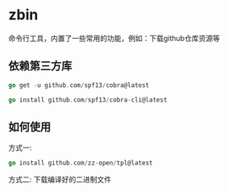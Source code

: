 # zbin
命令行工具，内置了一些常用的功能，例如：下载github仓库资源等

## 依赖第三方库
```go
go get -u github.com/spf13/cobra@latest

go install github.com/spf13/cobra-cli@latest
```

## 如何使用
方式一:
```go
go install github.com/zz-open/tpl@latest
```
方式二:
下载编译好的二进制文件
